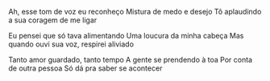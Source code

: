 Ah, esse tom de voz eu reconheço
Mistura de medo e desejo
Tô aplaudindo a sua coragem de me ligar

Eu pensei que só tava alimentando
Uma loucura da minha cabeça
Mas quando ouvi sua voz, respirei aliviado

Tanto amor guardado, tanto tempo
A gente se prendendo à toa
Por conta de outra pessoa
Só dá pra saber se acontecer